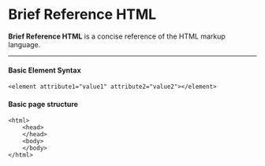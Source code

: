 # Brief Reference HTML

**Brief Reference HTML** is a concise reference of the HTML markup language.

---

#### Basic Element Syntax
```
<element attribute1="value1" attribute2="value2"></element>
```

#### Basic page structure
```
<html>
    <head>
    </head>
    <body>
    </body>
</html>
```
